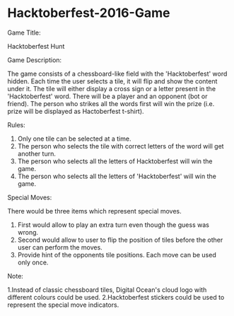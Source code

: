 # Hacktoberfest-2016-Game

Game Title:

Hacktoberfest Hunt



Game Description:
	
The game consists of a chessboard-like field with the 'Hacktoberfest' word hidden.
Each time the user selects a tile, it will flip and show the content under it.
The tile will either display a cross sign or a letter present in the 'Hacktoberfest' word. There
will be a player and an opponent (bot or friend). The person who strikes all the words
first will win the prize (i.e. prize will be displayed as Hactoberfest t-shirt).



Rules:

1. Only one tile can be selected at a time.
2. The person who selects the tile with correct letters of the word will get another turn.
3. The person who selects all the letters of Hacktoberfest will win the game.
3. The person who selects all the letters of 'Hacktoberfest' will win the game.



Special Moves:

There would be three items which represent special moves.
1. First would allow to play an extra turn even though the guess was wrong.
2. Second would allow to user to flip the position of tiles before the other user can perform the moves.
3. Provide hint of the opponents tile positions.
Each move can be used only once.




Note: 

1.Instead of classic chessboard tiles, Digital Ocean's cloud logo with different colours could be used.
2.Hacktoberfest stickers could be used to represent the special move indicators.


